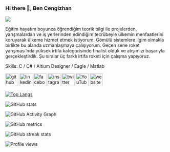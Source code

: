 ### Hi there 👋, Ben Cengizhan
![](https://linktr.ee/cengizhantopcu53)

Eğitim hayatım boyunca öğrendiğim teorik bilgi ile projelerden, yarışmalardan ve iş yerlerinden edindiğim tecrübeyle ülkemin menfaatlerini koruyarak ülkeme hizmet etmek istiyorum. Gömülü sistemlere ilgim olmakla birlikte bu alanda uzmanlaşmaya çalışıyorum. Geçen sene roket yarışması’nda yüksek irtifa kategorisinde finalist olduk ve atışımızı başarıyla gerçekleştirdik. Şu sıralar üç farklı irtifa roketi için çalışma yapıyoruz.

Skills: C / C# / Altium Designer / Eagle / Matlab



[<img src='https://cdn.jsdelivr.net/npm/simple-icons@3.0.1/icons/github.svg' alt='github' height='40'>](https://github.com/cengizhantopcu53)  [<img src='https://cdn.jsdelivr.net/npm/simple-icons@3.0.1/icons/linkedin.svg' alt='linkedin' height='40'>](https://www.linkedin.com/in/https://www.linkedin.com/in/cengizhantopcu53//)  [<img src='https://cdn.jsdelivr.net/npm/simple-icons@3.0.1/icons/facebook.svg' alt='facebook' height='40'>](https://www.facebook.com/https://www.facebook.com/cengizhan.topcu.739/)  [<img src='https://cdn.jsdelivr.net/npm/simple-icons@3.0.1/icons/instagram.svg' alt='instagram' height='40'>](https://www.instagram.com/https://www.instagram.com/cengizhantopcu53//)  [<img src='https://cdn.jsdelivr.net/npm/simple-icons@3.0.1/icons/twitter.svg' alt='twitter' height='40'>](https://twitter.com/https://twitter.com/cengizhantopcu0)  [<img src='https://cdn.jsdelivr.net/npm/simple-icons@3.0.1/icons/youtube.svg' alt='YouTube' height='40'>](https://www.youtube.com/channel/https://www.youtube.com/channel/UCzpq9bnA-HIP2invES95BZA)  [<img src='https://cdn.jsdelivr.net/npm/simple-icons@3.0.1/icons/icloud.svg' alt='website' height='40'>](https://linktr.ee/cengizhantopcu53)  

[![Top Langs](https://github-readme-stats.vercel.app/api/top-langs/?username=cengizhantopcu53)](https://github.com/anuraghazra/github-readme-stats)

![GitHub stats](https://github-readme-stats.vercel.app/api?username=cengizhantopcu53&show_icons=true&count_private=true)  

![GitHub Activity Graph](https://activity-graph.herokuapp.com/graph?username=cengizhantopcu53)  

![GitHub metrics](https://metrics.lecoq.io/cengizhantopcu53)  

![GitHub streak stats](https://github-readme-streak-stats.herokuapp.com/?user=cengizhantopcu53)  

![Profile views](https://gpvc.arturio.dev/cengizhantopcu53)  
